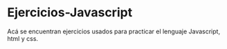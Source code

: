 # Ejercicios-Javascript
Acá se encuentran ejercicios usados para practicar el lenguaje Javascript, html y css.
